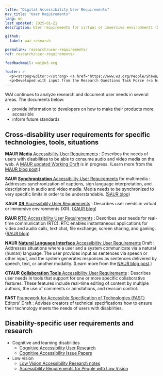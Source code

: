 ```yaml
---
title: "Digital Accessibility User Requirements"
nav_title: "User Requirements"
lang: en
last_updated: 2025-01-21
description: User requirements for virtual or immersive environments (XR), real-time communication (RTC), natural language interfaces, multimedia, cognitive accessibility, low vision, and more.

github:
  label: wai-research

permalink: research/user-requirements/
ref: research/user-requirements/

feedbackmail: wai@w3.org

footer: >
  <p><strong>Editor:</strong> <a href="https://www.w3.org/People/Shawn/">Shawn Lawton Henry</a>.</p>
  <p>Developed with input from the Research Questions Task Force (<a href="https://www.w3.org/groups/tf/rqtf/">RQTF</a>) of the Accessible Platform Architectures Working Group (<a href="https://www.w3.org/groups/wg/apa/">APA</a>).</p>
---
```


WAI continues to analyze research and document user needs in several areas. The documents below:
* provide information to developers on how to make their products more accessible
* inform future standards

## Cross-disability user requirements for specific technologies, tools, situations

**MAUR** [**Media** Accessibility User Requirements](https://www.w3.org/TR/media-accessibility-reqs/)
:   Describes the needs of users with disabilities to be able to consume audio and video media on the web. A [MAUR updated Working Draft](https://w3c.github.io/apa/media-accessibility-reqs/) is in progress. (Learn more from the [MAUR blog post](https://www.w3.org/blog/2015/12/media-accessibility-user-requirements-is-a-w3c-note/).)

**SAUR** [**Synchronization** Accessibility User Requirements](https://www.w3.org/TR/saur/) for multimedia
:   Addresses synchronization of captions, sign language interpretation, and descriptions in audio and video media. Media needs to be synchronized to very specific limits in order to be understandable. ([SAUR blog](https://www.w3.org/blog/2021/09/synchronization-accessibility-user-requirements-call-for-review/))

**XAUR** [**XR** Accessibility User Requirements](https://www.w3.org/TR/xaur/)
:   Describes user needs in virtual or immersive environments (XR). ([XAUR blog](https://www.w3.org/blog/2020/03/xr-accessibility-user-requirements-call-for-review/))

**RAUR** [**RTC** Accessibility User Requirements](https://www.w3.org/TR/raur/)
:   Describes user needs for real-time communication (RTC). RTC enables instantaneous applications for video and audio calls, text chat, file exchange, screen sharing, and gaming. ([RAUR blog](https://www.w3.org/blog/2020/03/rtc-accessibility-user-requirements-call-for-review/))

**NAUR** [**Natural Language Interface** Accessibility User Requirements](https://www.w3.org/TR/naur) Draft
:   Addresses situations where a user and a system communicate via a natural (human) language. The user provides input as sentences via speech or other input, and the system generates responses as sentences delivered by speech, text, or another modality. (Learn more from the [NAUR blog post](https://www.w3.org/blog/2021/10/natural-language-interface-accessibility-user-requirements-call-for-review/).)

**CTAUR** [**Collaboration Tools** Accessibility User Requirements](https://www.w3.org/TR/ctaur/)
:   Describes user needs in tools that support for one or more specific collaborative features. These features include real-time editing of content by multiple authors, the use of comments or annotations, and revision control.

**FAST** [Framework for Accessible Specification of Technologies (FAST)](https://w3c.github.io/apa/fast/) Editors' Draft
:   Advises creators of technical specifications how to ensure their technology meets the needs of users with disabilities. 

## Disability-specific user requirements and research
* Cognitive and learning disabilities
  * [Cognitive Accessibility User Research](https://w3c.github.io/coga/user-research/)
  * [Cognitive Accessibility Issue Papers](https://rawgit.com/w3c/coga/master/issue-papers/)
* Low vision
  * [Low Vision Accessibility Research notes](https://www.w3.org/WAI/GL/low-vision-a11y-tf/wiki/Research)
  * [Accessibility Requirements for People with Low Vision](https://www.w3.org/TR/low-vision-needs/)
